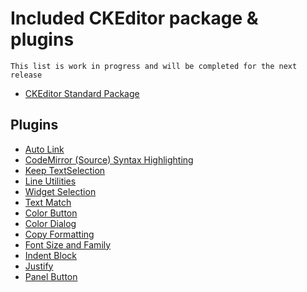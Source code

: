 # Included CKEditor package & plugins

```
This list is work in progress and will be completed for the next release
```

* [CKEditor Standard Package](https://ckeditor.com/ckeditor-4/download/)

## Plugins
* [Auto Link](https://ckeditor.com/cke4/addon/autolink)
* [CodeMirror (Source) Syntax Highlighting](https://github.com/w8tcha/CKEditor-CodeMirror-Plugin)
* [Keep TextSelection](https://ckeditor.com/cke4/addon/textselection)
* [Line Utilities](https://ckeditor.com/cke4/addon/lineutils)
* [Widget Selection](https://ckeditor.com/cke4/addon/widgetselection)
* [Text Match](https://ckeditor.com/cke4/addon/textmatch)
* [Color Button](https://ckeditor.com/cke4/addon/colorbutton)
* [Color Dialog](https://ckeditor.com/cke4/addon/colordialog)
* [Copy Formatting](https://ckeditor.com/cke4/addon/copyformatting)
* [Font Size and Family](https://ckeditor.com/cke4/addon/font)
* [Indent Block](https://ckeditor.com/cke4/addon/indentblock)
* [Justify](https://ckeditor.com/cke4/addon/justify)
* [Panel Button](https://ckeditor.com/cke4/addon/panelbutton)
